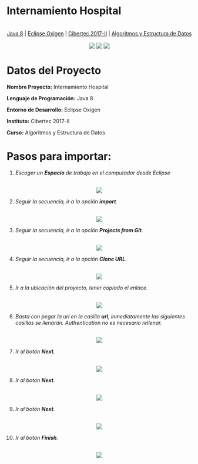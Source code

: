 

 <b><h1>Internamiento Hospital</h1></b>
 <p align="center"><br>
  <a href="#">Java 8</a> |
  <a href="#">Eclipse Oxigen</a> |
  <a href="#">Cibertec 2017-II</a> |
  <a href="#">Algoritmos y Estructura de Datos</a>
  <br><br>
  <img src="https://raw.githubusercontent.com/josepintado24/CIBERTEC_AED-Clinica2017/master/Clinica/ScreenShot/LoginInternamiento.jpg">
  <img src="https://raw.githubusercontent.com/josepintado24/CIBERTEC_AED-Clinica2017/master/Clinica/ScreenShot/Principal.jpg">
  <img src="https://raw.githubusercontent.com/josepintado24/CIBERTEC_AED-Clinica2017/master/Clinica/ScreenShot/IngresarPaciente.jpg">
</p>

<h1>Datos del Proyecto</h1>

**Nombre Proyecto:** Internamiento Hospital

**Lenguaje de Programación:** Java 8

**Entorno de Desarrollo:** Eclipse Oxigen

**Instituto:** Cibertec 2017-II

**Curso:** Algoritmos y Estructura de Datos

# Pasos para importar:
 1. *Escoger un **Espacio** de trabajo en el computador desde Eclipse*
<p align="center"><br>
<img src="https://raw.githubusercontent.com/josepintado24/CIBERTEC_AED-Clinica2017/master/Clinica/ScreenShot/01WorkSpace.jpg"></p>

2. *Seguir la secuencia, ir a la opción **import**.*
<p align="center"><br><img src="https://raw.githubusercontent.com/josepintado24/CIBERTEC_AED-Clinica2017/master/Clinica/ScreenShot/02Imports.jpg"></p>

3. *Seguir la secuencia, ir a la opción **Projects from Git**.*

<p align="center"><br><img src="https://raw.githubusercontent.com/josepintado24/CIBERTEC_AED-Clinica2017/master/Clinica/ScreenShot/03ProjetsFGit.jpg"></p>

4. *Seguir la secuencia, ir a la opción **Clone URL**.*

<p align="center"><br><img src="https://raw.githubusercontent.com/josepintado24/CIBERTEC_AED-Clinica2017/master/Clinica/ScreenShot/04CloneURLS.jpg"></p>

5. *Ir a la ubicación del proyecto, tener copiado el enlace.*

<p align="center"><br><img src="https://raw.githubusercontent.com/josepintado24/CIBERTEC_AED-Clinica2017/master/Clinica/ScreenShot/05CopyURLS.jpg"></p>

6. *Basta con pegar la url en la casilla **url**, inmediatamente las siguientes casillas se llenarán. Authentication no es necesario rellenar.*

<p align="center"><br><img src="https://raw.githubusercontent.com/josepintado24/CIBERTEC_AED-Clinica2017/master/Clinica/ScreenShot/06PasteURLS.jpg"></p>

7. *Ir al botón **Next**.*

<p align="center"><br><img src="https://raw.githubusercontent.com/josepintado24/CIBERTEC_AED-Clinica2017/master/Clinica/ScreenShot/07Nex01.jpg"></p>

8. *Ir al botón **Next**.*

<p align="center"><br><img src="https://raw.githubusercontent.com/josepintado24/CIBERTEC_AED-Clinica2017/master/Clinica/ScreenShot/08Next02.jpg"></p>

9. *Ir al botón **Next**.*

<p align="center"><br><img src="https://raw.githubusercontent.com/josepintado24/CIBERTEC_AED-Clinica2017/master/Clinica/ScreenShot/09Next03.jpg"></p>

10. *Ir al botón **Finish**.*

<p align="center"><br><img src="https://raw.githubusercontent.com/josepintado24/CIBERTEC_AED-Clinica2017/master/Clinica/ScreenShot/10Finish.jpg"></p>

